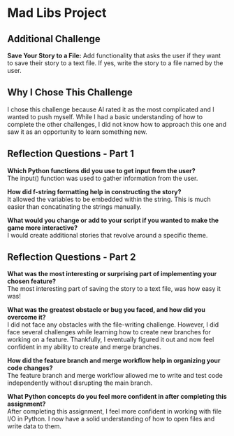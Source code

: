 # Mad Libs Project

## Additional Challenge

**Save Your Story to a File:** Add functionality that asks the user if they want to save their
story to a text file. If yes, write the story to a file named by the user.

## Why I Chose This Challenge

I chose this challenge because AI rated it as the most complicated and I wanted to push myself.
While I had a basic understanding of how to complete the other challenges, I did not know how to
approach this one and saw it as an opportunity to learn something new.

## Reflection Questions - Part 1

**Which Python functions did you use to get input from the user?**  
The input() function was used to gather information from the user.

**How did f-string formatting help in constructing the story?**  
It allowed the variables to be embedded within the string. This is much easier than concatinating the strings manually.

**What would you change or add to your script if you wanted to make the game more interactive?**  
I would create additional stories that revolve around a specific theme.

## Reflection Questions - Part 2

**What was the most interesting or surprising part of implementing your chosen feature?**  
The most interesting part of saving the story to a text file, was how easy it was!

**What was the greatest obstacle or bug you faced, and how did you overcome it?**  
I did not face any obstacles with the file-writing challenge. However, I did face several challenges while learning how to create new branches for working on a feature. Thankfully, I eventually figured it out and now feel confident in my ability to create and merge branches.

**How did the feature branch and merge workflow help in organizing your code changes?**  
The feature branch and merge workflow allowed me to write and test code independently without disrupting the main branch.

**What Python concepts do you feel more confident in after completing this assignment?**  
After completing this assignment, I feel more confident in working with file I/O in Python. I now have a solid understanding of how to open files and write data to them.
